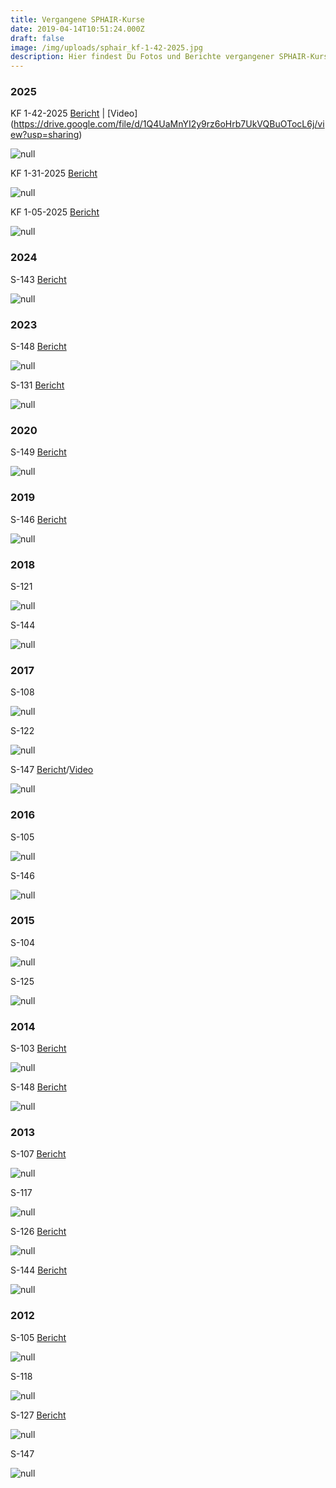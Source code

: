 ```yaml
---
title: Vergangene SPHAIR-Kurse
date: 2019-04-14T10:51:24.000Z
draft: false
image: /img/uploads/sphair_kf-1-42-2025.jpg
description: Hier findest Du Fotos und Berichte vergangener SPHAIR-Kurse
---
```

### 2025

KF 1-42-2025 [Bericht](https://drive.google.com/file/d/14-iZyXtEuMnGtEn7pV41CJg6tI-7Q5Oe/view?usp=sharing) | [Video] (https://drive.google.com/file/d/1Q4UaMnYI2y9rz6oHrb7UkVQBuOTocL6j/view?usp=sharing)

![null](/img/uploads/sphair_kf-1-42-2025.jpg)

KF 1-31-2025 [Bericht](https://drive.google.com/file/d/12iSwpMrEIbztGhqaqPyMK2XAcSzzJbBp/view?usp=sharing)

![null](/img/uploads/sphair_kf_1-31-2025.jpg)

KF 1-05-2025 [Bericht](https://drive.google.com/file/d/1KJwMEP4eHNX4nmhODfPk51c9vnlnUzSP/view?usp=sharing)

![null](/img/uploads/sphair_kf-1-05-2025.jpg)

### 2024

S-143 [Bericht](https://drive.google.com/file/d/1-NW7Z6yQWA2RbUpbsEFDnH1cXXfkUzcI/view?usp=drive_link)

![null](/img/uploads/sphair_143_2024.jpg)

### 2023

S-148 [Bericht](https://drive.google.com/file/d/10mm5bCU2HL1MfF2mx0PRlxzuIBK4g5Ug/view?usp=sharing)

![null](/img/uploads/sphair_148_2023.jpg)

S-131 [Bericht](https://drive.google.com/file/d/1hLeAeEFnyZfe6u9r4zUUlsAgWtZnZoLI/view?usp=sharing)

![null](/img/uploads/sphair_131_2023.jpg)

### 2020

S-149 [Bericht](https://drive.google.com/file/d/1bq1Yiub1jmXl8orh7h7ix-lxnvSQt6W0/view?usp=sharing)

![null](/img/uploads/sphair_2020_149.jpg)

### 2019

S-146 [Bericht](https://drive.google.com/file/d/1qbRA9TLis_hLkX3Xv8TidV4cwEPTaCNl/view?usp=sharing)

![null](/img/uploads/sphair_2019_146.jpg)

### 2018

S-121

![null](/img/uploads/sphair_2018_121.jpg)

S-144

![null](/img/uploads/sphair_2018_144.jpg)

### 2017

S-108

![null](/img/uploads/sphair_108.jpg)

S-122

![null](/img/uploads/sphair_122.jpg)

S-147 [Bericht](https://drive.google.com/file/d/1wxEahHRb07hEtlY2GOE9hjI5qg3n7COG/view?usp=sharing)/[Video](https://drive.google.com/file/d/1V-w03l3gNA5ZsW71cyDhlmBenSSYCgBu/view)

![null](/img/uploads/sphair_147.jpg)

### 2016

S-105

![null](/img/uploads/sphair_105.jpg)

S-146

![null](/img/uploads/sphair_146.jpg)

### 2015

S-104

![null](/img/uploads/sphair_104.jpg)

S-125

![null](/img/uploads/sphair_125.jpg)

### 2014

S-103 [Bericht](https://drive.google.com/file/d/1sCVKeLmDq9nP7dj62aESo_KFeomd3B-6/view?usp=sharing)

![null](/img/uploads/sphair_103.jpg)

S-148 [Bericht](https://drive.google.com/file/d/1053-SBBaM3z037wMYvn_l0lFQm22HOnt/view?usp=sharing)

![null](/img/uploads/sphair_148.jpg)

### 2013

S-107 [Bericht](https://drive.google.com/file/d/1UnBaeBbZwrp6fskDVBI1EacweBdJKKQu/view?usp=sharing)

![null](/img/uploads/sphair_107.jpg)

S-117

![null](/img/uploads/sphair_117.jpg)

S-126 [Bericht](https://drive.google.com/file/d/1Fixp-R4xzoq590gt1xsdy2OQJH0E93NW/view?usp=sharing)

![null](/img/uploads/sphair_126.jpg)

S-144 [Bericht](https://drive.google.com/file/d/1jLx3wms0whPM6yagjzxI64qJ6P2RcTLq/view?usp=sharing)

![null](/img/uploads/sphair_144.jpg)

### 2012

S-105 [Bericht](https://drive.google.com/file/d/1qeu6RoIXUo4crq8Bi10zdSdtujHN_45c/view?usp=sharing)

![null](/img/uploads/sphair_105_2012.jpg)

S-118

![null](/img/uploads/sphair_118.jpg)

S-127 [Bericht](https://drive.google.com/file/d/1hsBMwNGbUOfOVYQrF4vc6X-UOj5RSG9N/view?usp=sharing)

![null](/img/uploads/sphair_127.jpg)

S-147

![null](/img/uploads/sphair_147_2012.jpg)
